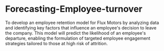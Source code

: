 # Forecasting-Employee-turnover
To develop an employee retention model for Flux Motors by analyzing data and identifying key factors that influence an employee's decision to leave the company. This model will predict the likelihood of an employee's departure, enabling the formulation of targeted employee engagement strategies tailored to those at high risk of attrition.
